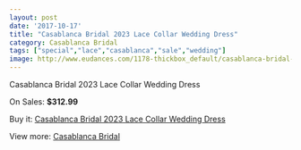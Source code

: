 ```yaml
---
layout: post
date: '2017-10-17'
title: "Casablanca Bridal 2023 Lace Collar Wedding Dress"
category: Casablanca Bridal
tags: ["special","lace","casablanca","sale","wedding"]
image: http://www.eudances.com/1178-thickbox_default/casablanca-bridal-2023-lace-collar-wedding-dress.jpg
---
```

Casablanca Bridal 2023 Lace Collar Wedding Dress

On Sales: **$312.99**
<a href="https://www.eudances.com/en/casablanca-bridal/419-casablanca-bridal-2023-lace-collar-wedding-dress.html"><amp-img layout="responsive" width="600" height="600" src="//www.eudances.com/1178-thickbox_default/casablanca-bridal-2023-lace-collar-wedding-dress.jpg" alt="Casablanca Bridal 2023 Lace Collar Wedding Dress 0" /></a>
<a href="https://www.eudances.com/en/casablanca-bridal/419-casablanca-bridal-2023-lace-collar-wedding-dress.html"><amp-img layout="responsive" width="600" height="600" src="//www.eudances.com/1180-thickbox_default/casablanca-bridal-2023-lace-collar-wedding-dress.jpg" alt="Casablanca Bridal 2023 Lace Collar Wedding Dress 1" /></a>
<a href="https://www.eudances.com/en/casablanca-bridal/419-casablanca-bridal-2023-lace-collar-wedding-dress.html"><amp-img layout="responsive" width="600" height="600" src="//www.eudances.com/1179-thickbox_default/casablanca-bridal-2023-lace-collar-wedding-dress.jpg" alt="Casablanca Bridal 2023 Lace Collar Wedding Dress 2" /></a>

Buy it: [Casablanca Bridal 2023 Lace Collar Wedding Dress](https://www.eudances.com/en/casablanca-bridal/419-casablanca-bridal-2023-lace-collar-wedding-dress.html "Casablanca Bridal 2023 Lace Collar Wedding Dress")

View more: [Casablanca Bridal](https://www.eudances.com/en/4-casablanca-bridal "Casablanca Bridal")